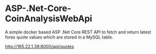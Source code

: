 # ASP-.Net-Core-CoinAnalysisWebApi

A simple docker based ASP .Net Core REST API to fetch and return latest forex quote values which are stored in a MySQL table.

http://165.22.1.39:8000/api/quotes
